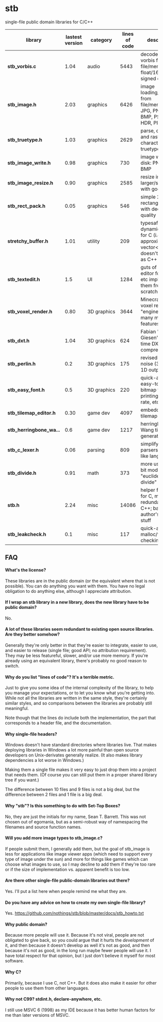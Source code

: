 stb
===

single-file public domain libraries for C/C++

library    | lastest version | category | lines of code | description
--------------------- | ---- | -------- | ------------- | --------------------------------
**stb_vorbis.c** | 1.04 | audio | 5443 | decode ogg vorbis files from file/memory to float/16-bit signed output
**stb_image.h** | 2.03 | graphics | 6426 | image loading/decoding from file/memory: JPG, PNG, TGA, BMP, PSD, GIF, HDR, PIC
**stb_truetype.h** | 1.03 | graphics | 2629 | parse, decode, and rasterize characters from truetype fonts
**stb_image_write.h** | 0.98 | graphics | 730 | image writing to disk: PNG, TGA, BMP
**stb_image_resize.h** | 0.90 | graphics | 2585 | resize images larger/smaller with good quality
**stb_rect_pack.h** | 0.05 | graphics | 546 | simple 2D rectangle packer with decent quality
**stretchy_buffer.h** | 1.01 | utility | 209 | typesafe dynamic array for C (i.e. approximation to vector<>), doesn't compile as C++
**stb_textedit.h** | 1.5 | UI | 1284 | guts of a text editor for games etc implementing them from scratch
**stb_voxel_render.h** | 0.80 | 3D&nbsp;graphics | 3644 | Minecraft-esque voxel rendering "engine" with many more features
**stb_dxt.h** | 1.04 | 3D&nbsp;graphics | 624 | Fabian "ryg" Giesen's real-time DXT compressor
**stb_perlin.h** | 0.2 | 3D&nbsp;graphics | 175 | revised Perlin noise (3D input, 1D output)
**stb_easy_font.h** | 0.5 | 3D&nbsp;graphics | 220 | quick-and-dirty easy-to-deploy bitmap font for printing frame rate, etc
**stb_tilemap_editor.h** | 0.30 | game&nbsp;dev | 4097 | embeddable tilemap editor
**stb_herringbone_wa...** | 0.6 | game&nbsp;dev | 1217 | herringbone Wang tile map generator
**stb_c_lexer.h** | 0.06 | parsing | 809 | simplify writing parsers for C-like languages
**stb_divide.h** | 0.91 | math | 373 | more useful 32-bit modulus e.g. "euclidean divide"
**stb.h** | 2.24 | misc | 14086 | helper functions for C, mostly redundant in C++; basically author's personal stuff
**stb_leakcheck.h** | 0.1 | misc | 117 | quick-and-dirty malloc/free leak-checking

FAQ
---

#### What's the license?

These libraries are in the public domain (or the equivalent where that is not
possible). You can do anything you want with them. You have no legal obligation
to do anything else, although I appreciate attribution.

#### If I wrap an stb library in a new library, does the new library have to be public domain?

No.

#### A lot of these libraries seem redundant to existing open source libraries. Are they better somehow?

Generally they're only better in that they're easier to integrate,
easier to use, and easier to release (single file; good API; no
attribution requirement). They may be less featureful, slower,
and/or use more memory. If you're already using an equivalent
library, there's probably no good reason to switch.

#### Why do you list "lines of code"? It's a terrible metric.

Just to give you some idea of the internal complexity of the library,
to help you manage your expectations, or to let you know what you're
getting into. While not all the libraries are written in the same
style, they're certainly similar styles, and so comparisons between
the libraries are probably still meaningful.

Note though that the lines do include both the implementation, the
part that corresponds to a header file, and the documentation.

#### Why single-file headers?

Windows doesn't have standard directories where libraries
live. That makes deploying libraries in Windows a lot more
painful than open source developers on Unix-derivates generally
realize. (It also makes library dependencies a lot worse in Windows.)

Making them a single file makes it very easy to just
drop them into a project that needs them. (Of course you can
still put them in a proper shared library tree if you want.)

The difference between 10 files and 9 files is not a big deal,
but the difference between 2 files and 1 file is a big deal.

#### Why "stb"? Is this something to do with Set-Top Boxes?

No, they are just the initials for my name, Sean T. Barrett.
This was not chosen out of egomania, but as a semi-robust
way of namespacing the filenames and source function names.

#### Will you add more image types to stb_image.c?

If people submit them, I generally add them, but the goal of stb_image
is less for applications like image viewer apps (which need to support
every type of image under the sun) and more for things like games which
can choose what images to use, so I may decline to add them if they're
too rare or if the size of implementation vs. apparent benefit is too low.

#### Are there other single-file public-domain libraries out there?

Yes. I'll put a list here when people remind me what they are.

#### Do you have any advice on how to create my own single-file library?

Yes. https://github.com/nothings/stb/blob/master/docs/stb_howto.txt

#### Why public domain?

Because more people will use it. Because it's not viral, people
are not obligated to give back, so you could argue that it hurts
the *development* of it, and then because it doesn't develop as
well it's not as good, and then because it's not as good, in the
long run maybe fewer people will use it. I have total respect for
that opinion, but I just don't believe it myself for most software.

#### Why C?

Primarily, because I use C, not C++. But it does also make it easier
for other people to use them from other languages.

#### Why not C99? stdint.h, declare-anywhere, etc.

I still use MSVC 6 (1998) as my IDE because it has better human factors
for me than later versions of MSVC.



